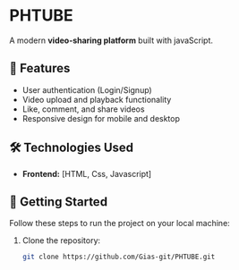 # PHTUBE  

A modern **video-sharing platform** built with javaScript.

## 🌟 Features  

- User authentication (Login/Signup)  
- Video upload and playback functionality  
- Like, comment, and share videos  
- Responsive design for mobile and desktop  


## 🛠️ Technologies Used  

- **Frontend:** [HTML, Css, Javascript]  




## 🚀 Getting Started  

Follow these steps to run the project on your local machine:  

1. Clone the repository:  
   ```bash  
   git clone https://github.com/Gias-git/PHTUBE.git  
